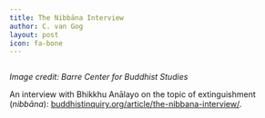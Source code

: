 ```yaml
---
title: The Nibbāna Interview
author: C. van Gog
layout: post
icon: fa-bone
---
```

<span class="image left"><img src="{{ 'assets/images/nirvana.jpg' | relative_url }}" alt="" /></span>

<p><i>Image credit: Barre Center for Buddhist Studies</i></p>

<p>An interview with Bhikkhu Anālayo on the topic of extinguishment (<i>nibbāna</i>): <a href="https://www.buddhistinquiry.org/article/the-nibbana-interview/">buddhistinquiry.org/article/the-nibbana-interview/</a>.</p>
